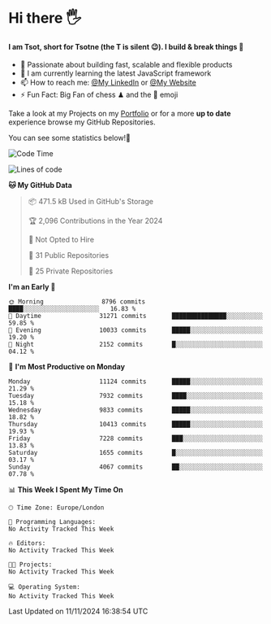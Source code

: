 # Hi there :raised_hand_with_fingers_splayed:
#### I am Tsot, short for Tsotne (the T is silent :wink:). I build & break things :space_invader:
- :telescope: Passionate about building fast, scalable and flexible products
- :seedling: I am currently learning the latest JavaScript framework 
- :mailbox: How to reach me: [@My LinkedIn](https://www.linkedin.com/in/tsotne-gvadzabia/) or [@My Website](https://tsotne.co.uk/contact)
- :zap: Fun Fact: Big Fan of chess ♟ and the 👾 emoji

Take a look at my Projects on my [Portfolio](https://tsotne.co.uk/) or for a more **up to date** experience browse my GitHub Repositories.

You can see some statistics below!:space_invader:
<!--START_SECTION:waka-->
![Code Time](http://img.shields.io/badge/Code%20Time-761%20hrs%202%20mins-blue)

![Lines of code](https://img.shields.io/badge/From%20Hello%20World%20I%27ve%20Written-17.3%20million%20lines%20of%20code-blue)

**🐱 My GitHub Data** 

> 📦 471.5 kB Used in GitHub's Storage 
 > 
> 🏆 2,096 Contributions in the Year 2024
 > 
> 🚫 Not Opted to Hire
 > 
> 📜 31 Public Repositories 
 > 
> 🔑 25 Private Repositories 
 > 
**I'm an Early 🐤** 

```text
🌞 Morning                8796 commits        ████░░░░░░░░░░░░░░░░░░░░░   16.83 % 
🌆 Daytime                31271 commits       ███████████████░░░░░░░░░░   59.85 % 
🌃 Evening                10033 commits       █████░░░░░░░░░░░░░░░░░░░░   19.20 % 
🌙 Night                  2152 commits        █░░░░░░░░░░░░░░░░░░░░░░░░   04.12 % 
```
📅 **I'm Most Productive on Monday** 

```text
Monday                   11124 commits       █████░░░░░░░░░░░░░░░░░░░░   21.29 % 
Tuesday                  7932 commits        ████░░░░░░░░░░░░░░░░░░░░░   15.18 % 
Wednesday                9833 commits        █████░░░░░░░░░░░░░░░░░░░░   18.82 % 
Thursday                 10413 commits       █████░░░░░░░░░░░░░░░░░░░░   19.93 % 
Friday                   7228 commits        ███░░░░░░░░░░░░░░░░░░░░░░   13.83 % 
Saturday                 1655 commits        █░░░░░░░░░░░░░░░░░░░░░░░░   03.17 % 
Sunday                   4067 commits        ██░░░░░░░░░░░░░░░░░░░░░░░   07.78 % 
```


📊 **This Week I Spent My Time On** 

```text
🕑︎ Time Zone: Europe/London

💬 Programming Languages: 
No Activity Tracked This Week

🔥 Editors: 
No Activity Tracked This Week

🐱‍💻 Projects: 
No Activity Tracked This Week

💻 Operating System: 
No Activity Tracked This Week
```


 Last Updated on 11/11/2024 16:38:54 UTC
<!--END_SECTION:waka-->

